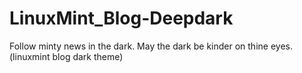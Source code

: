 # LinuxMint_Blog-Deepdark
Follow minty news in the dark. May the dark be kinder on thine eyes. (linuxmint blog dark theme) 

